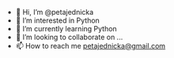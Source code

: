 - 👋 Hi, I’m @petajednicka
- 👀 I’m interested in Python
- 🌱 I’m currently learning Python
- 💞️ I’m looking to collaborate on ...
- 📫 How to reach me petajednicka@gmail.com

<!---
petajednicka/petajednicka is a ✨ special ✨ repository because its `README.md` (this file) appears on your GitHub profile.
You can click the Preview link to take a look at your changes.
--->
